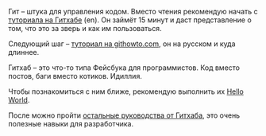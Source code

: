 Гит – штука для управления кодом. Вместо чтения рекомендую начать с [туториала на Гитхабе](https://try.github.io) (en).
Он займёт 15 минут и даст представление о том, что это за зверь и как им пользоваться.

Следующий шаг – [туториал на githowto.com](https://githowto.com/ru), он на русском и куда длиннее.

Гитхаб – это что-то типа Фейсбука для программистов. Код вместо постов, баги вместо котиков. Идиллия.

Чтобы познакомиться с ним ближе, рекомендую выполнить их [Hello World](https://guides.github.com/activities/hello-world/).

После можно пройти [остальные руководства от Гитхаба](https://guides.github.com/), это очень полезные навыки для разработчика.
